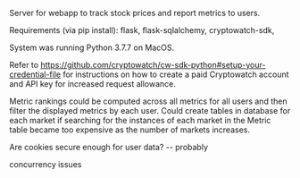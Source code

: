 Server for webapp to track stock prices and report metrics to users.

Requirements (via pip install):
flask,
flask-sqlalchemy,
cryptowatch-sdk,

System was running Python 3.7.7 on MacOS.

Refer to https://github.com/cryptowatch/cw-sdk-python#setup-your-credential-file for instructions on how to create a paid Cryptowatch account and API key for increased request allowance.


Metric rankings could be computed across all metrics for all users and then filter the displayed metrics by each user.
Could create tables in database for each market if searching for the instances of each market in the Metric table became too expensive as the number of markets increases.

Are cookies secure enough for user data? -- probably

concurrency issues